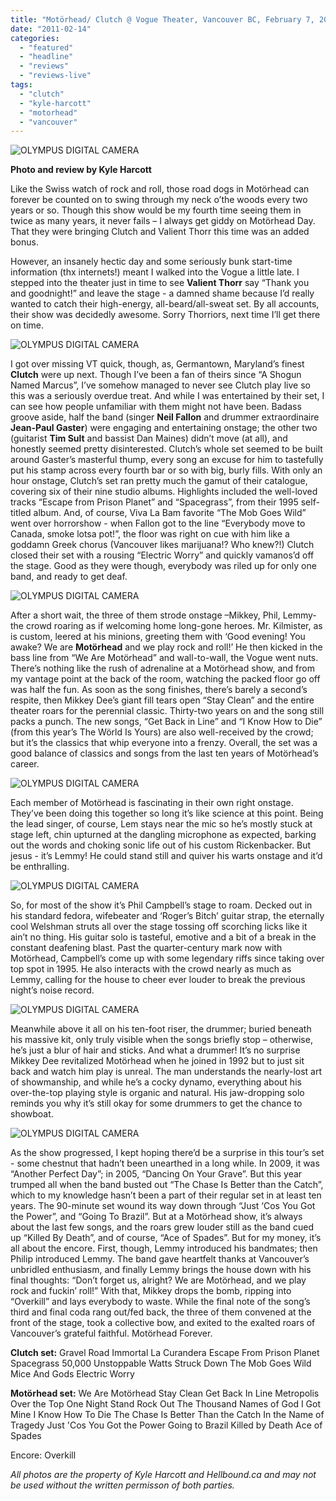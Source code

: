 ```yaml
---
title: "Motörhead/ Clutch @ Vogue Theater, Vancouver BC, February 7, 2011"
date: "2011-02-14"
categories: 
  - "featured"
  - "headline"
  - "reviews"
  - "reviews-live"
tags: 
  - "clutch"
  - "kyle-harcott"
  - "motorhead"
  - "vancouver"
---
```


![](http://www.hellbound.ca/wp-content/uploads/2011/02/MH02.jpg "OLYMPUS DIGITAL CAMERA")

**Photo and review by Kyle Harcott**

Like the Swiss watch of rock and roll, those road dogs in Motörhead can forever be counted on to swing through my neck o’the woods every two years or so. Though this show would be my fourth time seeing them in twice as many years, it never fails – I always get giddy on Motörhead Day. That they were bringing Clutch and Valient Thorr this time was an added bonus.

However, an insanely hectic day and some seriously bunk start-time information (thx internets!) meant I walked into the Vogue a little late. I stepped into the theater just in time to see **Valient Thorr** say “Thank you and goodnight!” and leave the stage - a damned shame because I’d really wanted to catch their high-energy, all-beard/all-sweat set. By all accounts, their show was decidedly awesome. Sorry Thorriors, next time I’ll get there on time.

![](http://www.hellbound.ca/wp-content/uploads/2011/02/CLUTCH-02.jpg "OLYMPUS DIGITAL CAMERA")

I got over missing VT quick, though, as, Germantown, Maryland’s finest **Clutch** were up next. Though I’ve been a fan of theirs since “A Shogun Named Marcus”, I’ve somehow managed to never see Clutch play live so this was a seriously overdue treat. And while I was entertained by their set, I can see how people unfamiliar with them might not have been. Badass groove aside, half the band (singer **Neil Fallon** and drummer extraordinaire **Jean-Paul Gaster**) were engaging and entertaining onstage; the other two (guitarist **Tim Sult** and bassist Dan Maines) didn’t move (at all), and honestly seemed pretty disinterested. Clutch’s whole set seemed to be built around Gaster’s masterful thump, every song an excuse for him to tastefully put his stamp across every fourth bar or so with big, burly fills. With only an hour onstage, Clutch’s set ran pretty much the gamut of their catalogue, covering six of their nine studio albums. Highlights included the well-loved tracks “Escape from Prison Planet” and “Spacegrass”, from their 1995 self-titled album. And, of course, Viva La Bam favorite “The Mob Goes Wild” went over horrorshow - when Fallon got to the line “Everybody move to Canada, smoke lotsa pot!”, the floor was right on cue with him like a goddamn Greek chorus (Vancouver likes marijuana!? Who knew?!) Clutch closed their set with a rousing “Electric Worry” and quickly vamanos’d off the stage. Good as they were though, everybody was riled up for only one band, and ready to get deaf.

![](http://www.hellbound.ca/wp-content/uploads/2011/02/CLUTCH-03.jpg "OLYMPUS DIGITAL CAMERA")

After a short wait, the three of them strode onstage –Mikkey, Phil, Lemmy- the crowd roaring as if welcoming home long-gone heroes. Mr. Kilmister, as is custom, leered at his minions, greeting them with ‘Good evening! You awake? We are **Motörhead** and we play rock and roll!’ He then kicked in the bass line from “We Are Motörhead” and wall-to-wall, the Vogue went nuts. There’s nothing like the rush of adrenaline at a Motörhead show, and from my vantage point at the back of the room, watching the packed floor go off was half the fun. As soon as the song finishes, there’s barely a second’s respite, then Mikkey Dee’s giant fill tears open “Stay Clean” and the entire theater roars for the perennial classic. Thirty-two years on and the song still packs a punch. The new songs, “Get Back in Line” and “I Know How to Die” (from this year’s The Wörld Is Yours) are also well-received by the crowd; but it’s the classics that whip everyone into a frenzy. Overall, the set was a good balance of classics and songs from the last ten years of Motörhead’s career.

![](http://www.hellbound.ca/wp-content/uploads/2011/02/MH01.jpg "OLYMPUS DIGITAL CAMERA")

Each member of Motörhead is fascinating in their own right onstage. They’ve been doing this together so long it’s like science at this point. Being the lead singer, of course, Lem stays near the mic so he’s mostly stuck at stage left, chin upturned at the dangling microphone as expected, barking out the words and choking sonic life out of his custom Rickenbacker. But jesus - it’s Lemmy! He could stand still and quiver his warts onstage and it’d be enthralling.

![](http://www.hellbound.ca/wp-content/uploads/2011/02/MH03.jpg "OLYMPUS DIGITAL CAMERA")

So, for most of the show it’s Phil Campbell’s stage to roam. Decked out in his standard fedora, wifebeater and ‘Roger’s Bitch’ guitar strap, the eternally cool Welshman struts all over the stage tossing off scorching licks like it ain’t no thing. His guitar solo is tasteful, emotive and a bit of a break in the constant deafening blast. Past the quarter-century mark now with Motörhead, Campbell’s come up with some legendary riffs since taking over top spot in 1995. He also interacts with the crowd nearly as much as Lemmy, calling for the house to cheer ever louder to break the previous night’s noise record.

![](http://www.hellbound.ca/wp-content/uploads/2011/02/MH05.jpg "OLYMPUS DIGITAL CAMERA")

Meanwhile above it all on his ten-foot riser, the drummer; buried beneath his massive kit, only truly visible when the songs briefly stop – otherwise, he’s just a blur of hair and sticks. And what a drummer! It’s no surprise Mikkey Dee revitalized Motörhead when he joined in 1992 but to just sit back and watch him play is unreal. The man understands the nearly-lost art of showmanship, and while he’s a cocky dynamo, everything about his over-the-top playing style is organic and natural. His jaw-dropping solo reminds you why it’s still okay for some drummers to get the chance to showboat.

![](http://www.hellbound.ca/wp-content/uploads/2011/02/MH04.jpg "OLYMPUS DIGITAL CAMERA")

As the show progressed, I kept hoping there’d be a surprise in this tour’s set - some chestnut that hadn’t been unearthed in a long while. In 2009, it was “Another Perfect Day”; in 2005, “Dancing On Your Grave”. But this year trumped all when the band busted out “The Chase Is Better than the Catch”, which to my knowledge hasn’t been a part of their regular set in at least ten years. The 90-minute set wound its way down through “Just ‘Cos You Got the Power”, and “Going To Brazil”. But at a Motörhead show, it’s always about the last few songs, and the roars grew louder still as the band cued up “Killed By Death”, and of course, “Ace of Spades”. But for my money, it’s all about the encore. First, though, Lemmy introduced his bandmates; then Philip introduced Lemmy. The band gave heartfelt thanks at Vancouver’s unbridled enthusiasm, and finally Lemmy brings the house down with his final thoughts: “Don’t forget us, alright? We are Motörhead, and we play rock and fuckin’ roll!” With that, Mikkey drops the bomb, ripping into “Overkill” and lays everybody to waste. While the final note of the song’s third and final coda rang out/fed back, the three of them convened at the front of the stage, took a collective bow, and exited to the exalted roars of Vancouver’s grateful faithful. Motörhead Forever.

**Clutch set:** Gravel Road Immortal La Curandera Escape From Prison Planet Spacegrass 50,000 Unstoppable Watts Struck Down The Mob Goes Wild Mice And Gods Electric Worry

**Motörhead set:** We Are Motörhead Stay Clean Get Back In Line Metropolis Over the Top One Night Stand Rock Out The Thousand Names of God I Got Mine I Know How To Die The Chase Is Better Than the Catch In the Name of Tragedy Just 'Cos You Got the Power Going to Brazil Killed by Death Ace of Spades

Encore: Overkill

_All photos are the property of Kyle Harcott and Hellbound.ca and may not be used without the written permisson of both parties._
